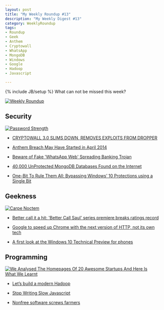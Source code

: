 ```yaml
---
layout: post
title: "My Weekly Roundup #13"
description: "My Weekly Digest #13"
category: WeeklyRoundup
tags: 
- Roundup
- Geek
- Anthem
- Cryptowall
- WhatsApp
- MongoDB
- Windows
- Google
- Hadoop
- Javascript

---
```

{% include JB/setup %}
What can not be missed this week?

[![Weekly Roundup](http://www.andreafortuna.org/images/milluminodimeno.jpg)](http://caterpillar.blog.rai.it/milluminodimeno/)
<!-- more -->

Security
--
[![Password Strength](http://imgs.xkcd.com/comics/password_strength.png)](http://xkcd.com/936/)


- [CRYPTOWALL 3.0 SLIMS DOWN, REMOVES EXPLOITS FROM DROPPER](http://threatpost.com/cryptowall-3-0-slims-down-removes-exploits-from-dropper/110923)

- [Anthem Breach May Have Started in April 2014](http://krebsonsecurity.com/2015/02/anthem-breach-may-have-started-in-april-2014/)

- [Beware of Fake 'WhatsApp Web' Spreading Banking Trojan](http://thehackernews.com/2015/02/whatsapp-web-malware.html)

- [40,000 UnProtected MongoDB Databases Found on the Internet](http://radar.andreafortuna.org/post/110800783649/40-000-unprotected-mongodb-databases-found-on-the)

- [One-Bit To Rule Them All: Bypassing Windows’ 10 Protections using a Single Bit](http://radar.andreafortuna.org/post/110711379444/one-bit-to-rule-them-all-bypassing-windows-10)


Geekness
--

[![Carpe Noctem](http://explodingdinosaur.com/wp-content/uploads/2015/01/2015-01-28-carpe-noctem.png)](http://explodingdinosaur.com/comic/carpe-noctem/)


- [Better call it a hit: 'Better Call Saul' series premiere breaks ratings record](http://mashable.com/2015/02/09/better-call-saul-premiere-ratings/)

- [Google to speed up Chrome with the next version of HTTP, not its own tech](http://www.engadget.com/2015/02/09/google-spdy-http2/?ncid=rss_truncated)

- [A first look at the Windows 10 Technical Preview for phones](http://arstechnica.com/gadgets/2015/02/a-first-look-at-the-windows-10-technical-preview-for-phones/)


Programming
--
[![We Analysed The Homepages Of 20 Awesome Startups And Here Is What We Learnt](http://outside.hotjar.com/wp-content/uploads/2014/08/Screenshot-2014-08-07-10.01.51.png)](http://outside.hotjar.com/2014/08/07/we-analyzed-the-homepages-of-30-successful-startups-and-here-is-what-we-learnt/?utm_content=bufferbdfc5&utm_medium=social&utm_source=twitter.com&utm_campaign=buffer)


- [Let’s build a modern Hadoop](http://radar.andreafortuna.org/post/110712034799/lets-build-a-modern-hadoop)

- [Stop Writing Slow Javascript](http://ilikekillnerds.com/2015/02/stop-writing-slow-javascript/)

- [Nonfree software screws farmers](http://radar.andreafortuna.org/post/110569927199/nonfree-software-screws-farmers)


